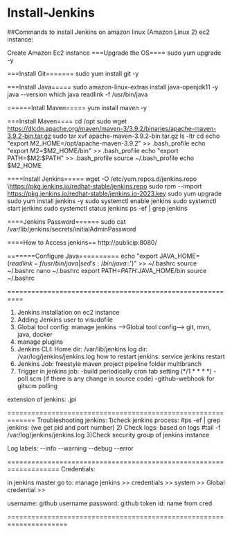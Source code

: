 # Install-Jenkins

##Commands to install Jenkins on amazon linux (Amazon Linux 2) ec2 instance:

Create Amazon Ec2 instance
===Upgrade the OS====
sudo yum upgrade -y

===Install Git=======
sudo yum install git -y


===Install Java=====
sudo amazon-linux-extras install java-openjdk11 -y
java --version
which java
readlink -f /usr/bin/java

======Intall Maven=====
yum install maven -y

===Install Maven====
cd /opt
sudo wget https://dlcdn.apache.org/maven/maven-3/3.9.2/binaries/apache-maven-3.9.2-bin.tar.gz
sudo tar xvf apache-maven-3.9.2-bin.tar.gz
ls -ltr
cd
echo "export M2_HOME=/opt/apache-maven-3.9.2" >> .bash_profile
echo "export M2=$M2_HOME/bin" >> .bash_profile
echo "export PATH=$M2:$PATH" >> .bash_profile
source ~/.bash_profile
echo $M2_HOME 


====Install Jenkins=====
wget -O /etc/yum.repos.d/jenkins.repo \https://pkg.jenkins.io/redhat-stable/jenkins.repo
sudo rpm --import https://pkg.jenkins.io/redhat-stable/jenkins.io-2023.key
sudo yum upgrade
sudo yum install jenkins -y
sudo systemctl enable jenkins
sudo systemctl start jenkins
sudo systemctl status jenkins
ps -ef | grep jenkins

====Jenkins Password======
sudo cat /var/lib/jenkins/secrets/initialAdminPassword

====How to Access jenkins==
http://publicip:8080/

=======Configure Java==========
echo "export JAVA_HOME=$(readlink -f /usr/bin/java | sed 's:/bin/java$::')" >> ~/.bashrc
source ~/.bashrc
nano ~/.bashrc
export PATH=$PATH:$JAVA_HOME/bin
source ~/.bashrc



==========================================================
1) Jenkins installation on ec2 instance
2) Adding Jenkins user to visudofile
3) Global tool config:
  manage jenkins -->Global tool config--> git, mvn, java, docker
4) manage plugins
5) Jenkins CLI:
   Home dir: /var/lib/jenkins
   log dir: /var/log/jenkins/jenkins.log
   how to restart jenkins: service jenkins restart
6) Jenkins Job:
   freestyle
   maven project
   pipeline
   folder
   multibranch
7) Trigger in jenkins job:
   -build periodically cron tab setting (*/1 * * * *)
   -poll scm (if there is any change in source code)
   -github-webhook for gitscm polling

extension of jenkins: .jpi


=============================================================
Troubleshooting jenkins:
1)check jenkins process:
  #ps -ef | grep jenkins: (we get pid and port number)
2) Check logs: based on logs
  #tail -f /var/log/jenkins/jenkins.log
3)Check security group of jenkins instance




Log labels:
--info
--warning
--debug
--error

===================================================================
Credentials:

in jenkins master go to:
manage jenkins >> credentials >> system >> Global credential >> 

username: github username
password: github token
id: name from cred

=====================================================================


